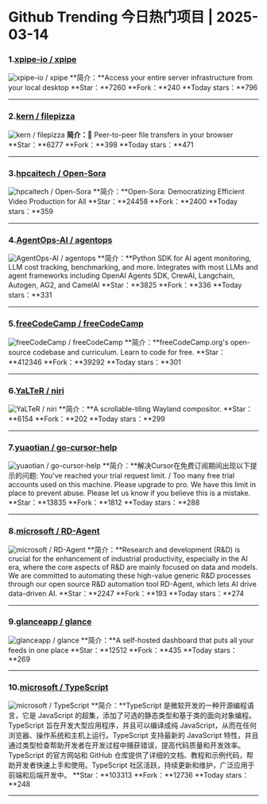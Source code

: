 # Github Trending 今日热门项目 | 2025-03-14
### 1.[xpipe-io / xpipe](https://github.com/xpipe-io/xpipe)

![xpipe-io / xpipe](https://repository-images.githubusercontent.com/593867048/9ca24c7f-d2bf-40e8-99d5-8cd4846c3558)
**简介：**Access your entire server infrastructure from your local desktop
**Star：**7260
**Fork：**240
**Today stars：**796

---

### 2.[kern / filepizza](https://github.com/kern/filepizza)

![kern / filepizza](https://opengraph.githubassets.com/ac545a917bf42e2b7fe45ce512e67d1a1319ced5ee6fe660fdb7ef3aa998ce85/kern/filepizza)
**简介：**🍕 Peer-to-peer file transfers in your browser
**Star：**6277
**Fork：**398
**Today stars：**471

---

### 3.[hpcaitech / Open-Sora](https://github.com/hpcaitech/Open-Sora)

![hpcaitech / Open-Sora](https://opengraph.githubassets.com/b6333b1bf5bdbc014c6929690fd8461945510b21a7c60862a0b29ec0e51d2dfa/hpcaitech/Open-Sora)
**简介：**Open-Sora: Democratizing Efficient Video Production for All
**Star：**24458
**Fork：**2400
**Today stars：**359

---

### 4.[AgentOps-AI / agentops](https://github.com/AgentOps-AI/agentops)

![AgentOps-AI / agentops](https://opengraph.githubassets.com/4d452baa83a6ebc847e8b7f230e5106e5ae7df82cd7d38dc0cf17abe59aac261/AgentOps-AI/agentops)
**简介：**Python SDK for AI agent monitoring, LLM cost tracking, benchmarking, and more. Integrates with most LLMs and agent frameworks including OpenAI Agents SDK, CrewAI, Langchain, Autogen, AG2, and CamelAI
**Star：**3825
**Fork：**336
**Today stars：**331

---

### 5.[freeCodeCamp / freeCodeCamp](https://github.com/freeCodeCamp/freeCodeCamp)

![freeCodeCamp / freeCodeCamp](https://opengraph.githubassets.com/5cb8660d65bd095a7aa5642dc0c5c2005820c6bd243d0f3229ae2c76e8c3b1be/freeCodeCamp/freeCodeCamp)
**简介：**freeCodeCamp.org's open-source codebase and curriculum. Learn to code for free.
**Star：**412346
**Fork：**39292
**Today stars：**301

---

### 6.[YaLTeR / niri](https://github.com/YaLTeR/niri)

![YaLTeR / niri](https://opengraph.githubassets.com/00116d6854db8265ba03abdb2dc118f8af5253e182246cf7af1956bc4d52bad0/YaLTeR/niri)
**简介：**A scrollable-tiling Wayland compositor.
**Star：**6154
**Fork：**202
**Today stars：**299

---

### 7.[yuaotian / go-cursor-help](https://github.com/yuaotian/go-cursor-help)

![yuaotian / go-cursor-help](https://opengraph.githubassets.com/dc164fee3223608f1df6c86dd101bb47b03e359d4257eeb4764ba117d3ddc484/yuaotian/go-cursor-help)
**简介：**解决Cursor在免费订阅期间出现以下提示的问题: You've reached your trial request limit. / Too many free trial accounts used on this machine. Please upgrade to pro. We have this limit in place to prevent abuse. Please let us know if you believe this is a mistake.
**Star：**13835
**Fork：**1812
**Today stars：**288

---

### 8.[microsoft / RD-Agent](https://github.com/microsoft/RD-Agent)

![microsoft / RD-Agent](https://opengraph.githubassets.com/fe540ab7f3a6bcb98628c70b8518f15667ec4abdaa34dfc3016da6b813128566/microsoft/RD-Agent)
**简介：**Research and development (R&D) is crucial for the enhancement of industrial productivity, especially in the AI era, where the core aspects of R&D are mainly focused on data and models. We are committed to automating these high-value generic R&D processes through our open source R&D automation tool RD-Agent, which lets AI drive data-driven AI.
**Star：**2247
**Fork：**193
**Today stars：**274

---

### 9.[glanceapp / glance](https://github.com/glanceapp/glance)

![glanceapp / glance](https://repository-images.githubusercontent.com/792861139/3559b51f-85bc-4ca1-93a6-76d0be4dca32)
**简介：**A self-hosted dashboard that puts all your feeds in one place
**Star：**12512
**Fork：**435
**Today stars：**269

---

### 10.[microsoft / TypeScript](https://github.com/microsoft/TypeScript)

![microsoft / TypeScript](https://opengraph.githubassets.com/c9da62d89bf385a93f8333e47a0a2dfdc8c2dbfd1552e3cc5fc88a271e9f89a5/microsoft/TypeScript)
**简介：**TypeScript 是微软开发的一种开源编程语言，它是 JavaScript 的超集，添加了可选的静态类型和基于类的面向对象编程。TypeScript 旨在开发大型应用程序，并且可以编译成纯 JavaScript，从而在任何浏览器、操作系统和主机上运行。TypeScript 支持最新的 JavaScript 特性，并且通过类型检查帮助开发者在开发过程中捕获错误，提高代码质量和开发效率。TypeScript 的官方网站和 GitHub 仓库提供了详细的文档、教程和示例代码，帮助开发者快速上手和使用。TypeScript 社区活跃，持续更新和维护，广泛应用于前端和后端开发中。
**Star：**103313
**Fork：**12736
**Today stars：**248

---

